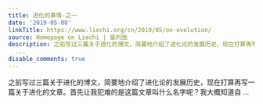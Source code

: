 ```yaml
---
title: 进化的事情-之一
date: '2019-05-08'
linkTitle: https://www.liechi.org/cn/2019/05/on-evolution/
source: Homepage on Liechi | 張列弛
description: 之前写过三篇关于进化的博文，简要地介绍了进化论的发展历史，现在打算再写一篇关于进化的文章。首先让我犯难的是这篇文章叫什么名字呢？我大概知道自
  ...
disable_comments: true
---
```

之前写过三篇关于进化的博文，简要地介绍了进化论的发展历史，现在打算再写一篇关于进化的文章。首先让我犯难的是这篇文章叫什么名字呢？我大概知道自 ...